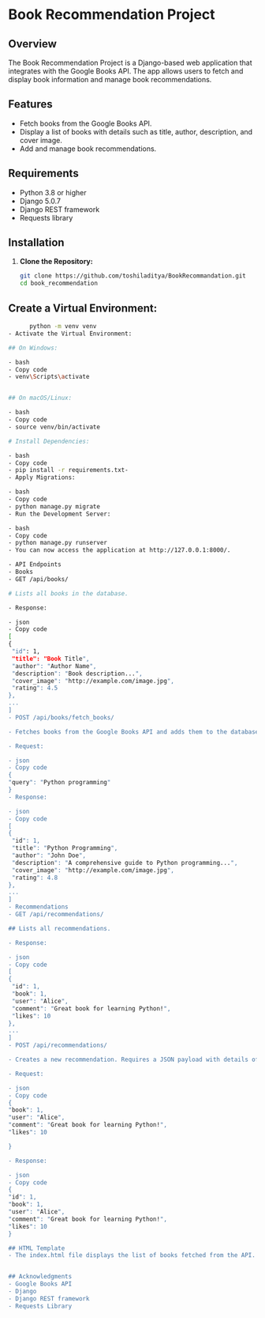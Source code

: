 # Book Recommendation Project

## Overview

The Book Recommendation Project is a Django-based web application that integrates with the Google Books API. The app allows users to fetch and display book information and manage book recommendations.

## Features

- Fetch books from the Google Books API.
- Display a list of books with details such as title, author, description, and cover image.
- Add and manage book recommendations.

## Requirements

- Python 3.8 or higher
- Django 5.0.7
- Django REST framework
- Requests library

## Installation

1. **Clone the Repository:**

   ```bash
   git clone https://github.com/toshiladitya/BookRecommandation.git
   cd book_recommendation

## Create a Virtual Environment:

   ```bash
         python -m venv venv
- Activate the Virtual Environment:

## On Windows:

- bash
- Copy code
- venv\Scripts\activate

  
## On macOS/Linux:

- bash
- Copy code
- source venv/bin/activate
  
# Install Dependencies:

- bash
- Copy code
- pip install -r requirements.txt- 
- Apply Migrations:

- bash
- Copy code
- python manage.py migrate
- Run the Development Server:

- bash
- Copy code
- python manage.py runserver
- You can now access the application at http://127.0.0.1:8000/.

- API Endpoints
- Books
- GET /api/books/

# Lists all books in the database.

- Response:

- json
- Copy code
[
  {
    "id": 1,
    "title": "Book Title",
    "author": "Author Name",
    "description": "Book description...",
    "cover_image": "http://example.com/image.jpg",
    "rating": 4.5
  },
  ...
]
- POST /api/books/fetch_books/

- Fetches books from the Google Books API and adds them to the database. Requires a JSON payload with the key "query" for search terms.

- Request:

- json
- Copy code
{
  "query": "Python programming"
}
- Response:

- json
- Copy code
[
  {
    "id": 1,
    "title": "Python Programming",
    "author": "John Doe",
    "description": "A comprehensive guide to Python programming...",
    "cover_image": "http://example.com/image.jpg",
    "rating": 4.8
  },
  ...
]
- Recommendations
- GET /api/recommendations/

## Lists all recommendations.

- Response:

- json
- Copy code
[
  {
    "id": 1,
    "book": 1,
    "user": "Alice",
    "comment": "Great book for learning Python!",
    "likes": 10
  },
  ...
]
- POST /api/recommendations/

- Creates a new recommendation. Requires a JSON payload with details of the recommendation.

- Request:

- json
- Copy code
{
  "book": 1,
  "user": "Alice",
  "comment": "Great book for learning Python!",
  "likes": 10

}

- Response:

- json
- Copy code
{
  "id": 1,
  "book": 1,
  "user": "Alice",
  "comment": "Great book for learning Python!",
  "likes": 10
}

## HTML Template
- The index.html file displays the list of books fetched from the API. It uses JavaScript to fetch data from the /api/books/ endpoint and dynamically updates the page content.


## Acknowledgments
- Google Books API
- Django
- Django REST framework
- Requests Library
